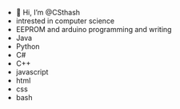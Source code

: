 - 👋 Hi, I’m @CSthash
- intrested in computer science
- EEPROM and arduino programming and writing
- Java
- Python
- C#
- C++
- javascript
- html
- css
- bash

<!---
CSthash/CSthash is a ✨ special ✨ repository because its `README.md` (this file) appears on your GitHub profile.
You can click the Preview link to take a look at your changes.
--->

